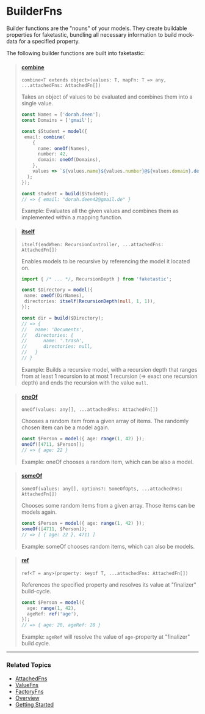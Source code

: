 # BuilderFns

Builder functions are the "nouns" of your models. They create buildable properties for faketastic, bundling all necessary information to build mock-data for a specified property.

The following builder functions are built into faketastic:

> #### **[combine](./combine.md)**
>
> `combine<T extends object>(values: T, mapFn: T => any, ...attachedFns: AttachedFn[])`
>
> Takes an object of values to be evaluated and combines them into a single value.
>
> ```ts
> const Names = ['dorah.deen'];
> const Domains = ['gmail'];
>
> const $Student = model({
>  email: combine(
>     {
>       name: oneOf(Names),
>       number: 42,
>       domain: oneOf(Domains),
>     },
>     values => `${values.name}${values.number}@${values.domain}.de`,
>   );
> });
>
> const student = build($Student);
> // => { email: "dorah.deen42@gmail.de" }
> ```
>
> Example: Evaluates all the given values and combines them as implemented within a mapping function.

> #### **[itself](./itself.md)**
>
> `itself(endWhen: RecursionController, ...attachedFns: AttachedFn[])`
>
> Enables models to be recursive by referencing the model it located on.
>
> ```ts
> import { /* ... */, RecursionDepth } from 'faketastic';
>
> const $Directory = model({
>  name: oneOf(DirNames),
>  directories: itself(RecursionDepth(null, 1, 1)),
> });
>
> const dir = build($Directory);
> // => {
> //   name: 'Documents',
> //   directories: {
> //      name: '.trash',
> //      directories: null,
> //   }
> // }
> ```
>
> Example: Builds a recursive model, with a recursion depth that ranges from at least 1 recursion to at most 1 recursion (=> exact one recursion depth) and ends the recursion with the value `null`.

> #### **[oneOf](./one-of.md)**
>
> `oneOf(values: any[], ...attachedFns: AttachedFn[])`
>
> Chooses a random item from a given array of items. The randomly chosen item can be a model again.
>
> ```ts
> const $Person = model({ age: range(1, 42) });
> oneOf([4711, $Person]);
> // => { age: 22 }
> ```
>
> Example: oneOf chooses a random item, which can be also a model.

> #### **[someOf](./some-of.md)**
>
> `someOf(values: any[], options?: SomeOfOpts, ...attachedFns: AttachedFn[])`
>
> Chooses some random items from a given array. Those items can be models again.
>
> ```ts
> const $Person = model({ age: range(1, 42) });
> someOf([4711, $Person]);
> // => [ { age: 22 }, 4711 ]
> ```
>
> Example: someOf chooses random items, which can also be models.

> #### **[ref](./ref.md)**
>
> `ref<T = any>(property: keyof T, ...attachedFns: AttachedFn[])`
>
> References the specified property and resolves its value at "finalizer" build-cycle.
>
> ```ts
> const $Person = model({
>   age: range(1, 42),
>   ageRef: ref('age'),
> });
> // => { age: 28, ageRef: 28 }
> ```
>
> Example: `ageRef` will resolve the value of `age`-property at "finalizer" build cycle.

---

### Related Topics

- [AttachedFns](../attached-fns/attached-fns.md)
- [ValueFns](../attached-fns/attached-fns.md)
- [FactoryFns](../attached-fns/attached-fns.md)
- [Overview](../overview.md)
- [Getting Started](../getting-started.md)

